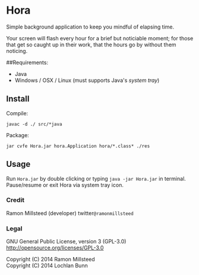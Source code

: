 # Hora

Simple background application to keep you mindful of elapsing time.

Your screen will flash every hour for a brief but noticiable moment; for those that get so caught up in their work, that the hours go by without them noticing.

##Requirements:

* Java
* Windows / OSX / Linux (must supports Java's *system tray*)

## Install
    
Compile:

    javac -d ./ src/*java

Package:

    jar cvfe Hora.jar hora.Application hora/*.class* ./res

## Usage

Run `Hora.jar` by double clicking or typing `java -jar Hora.jar` in terminal. Pause/resume or exit Hora via system tray icon.

### Credit
Ramon Millsteed (developer) twitter`@ramonmillsteed`

### Legal

GNU General Public License, version 3 (GPL-3.0)  
http://opensource.org/licenses/GPL-3.0

Copyright (C) 2014 Ramon Millsteed  
Copyright (C) 2014 Lochlan Bunn
